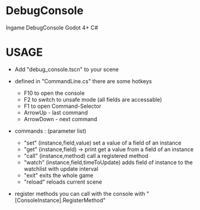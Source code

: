 # DebugConsole
Ingame DebugConsole Godot 4+ C#

# USAGE

- Add "debug_console.tscn" to your scene
- defined in "CommandLine.cs" there are some hotkeys
	- F10 to open the console
	- F2 to switch to unsafe mode (all fields are accessable)
	- F1 to open Command-Selector
	- ArrowUp - last command
	- ArrowDown - next command

- commands : (parameter list)
	- "set" (instance,field,value)			set a value of a field of an instance
	- "get" (instance,field) -> print		get a value from a field of an instance
	- "call" (instance,method)			call a registered method
	- "watch" (instance,field,timeToUpdate)		adds field of instance to the watchlist with update interval
	- "exit" 					exits the whole game
	- "reload"					reloads current scene
	
		
- register methods you can call with the console with "[ConsoleInstance].RegisterMethod"


